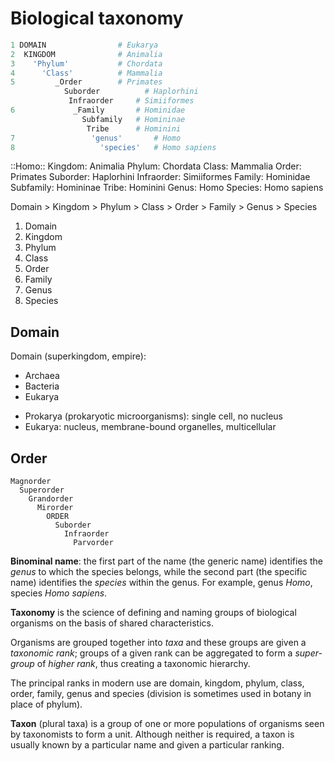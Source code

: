 # Biological taxonomy

```r
1 DOMAIN                # Eukarya
2  KINGDOM              # Animalia
3    'Phylum'           # Chordata
4      'Class'          # Mammalia
5         _Order        # Primates
            Suborder	      # Haplorhini
             Infraorder     # Simiiformes
6             _Family       # Hominidae
                Subfamily   # Homininae
                 Tribe	    # Hominini
7                 'genus'       # Homo
8                   'species'   # Homo sapiens
```

::Homo::
Kingdom:    Animalia
Phylum:     Chordata
Class:      Mammalia
Order:      Primates
  Suborder:   Haplorhini
  Infraorder: Simiiformes
Family:     Hominidae
  Subfamily:  Homininae
  Tribe:      Hominini
Genus:      Homo
Species:    Homo sapiens

Domain > Kingdom > Phylum > Class > Order > Family > Genus > Species

1. Domain
2. Kingdom
3. Phylum
4. Class
5. Order
6. Family
7. Genus
8. Species


## Domain
Domain (superkingdom, empire):
- Archaea
- Bacteria
- Eukarya

* Prokarya (prokaryotic microorganisms): single cell, no nucleus
* Eukarya: nucleus, membrane-bound organelles, multicellular


## Order

```
Magnorder
  Superorder
    Grandorder
      Mirorder
        ORDER
          Suborder
            Infraorder
              Parvorder
```





**Binominal name**: the first part of the name (the generic name) identifies the _genus_ to which the species belongs, while the second part (the specific name) identifies the _species_ within the genus.
For example, genus _Homo_, species _Homo sapiens_.


**Taxonomy** is the science of defining and naming groups of biological organisms on the basis of shared characteristics.

Organisms are grouped together into _taxa_ and these groups are given a _taxonomic rank_; groups of a given rank can be aggregated to form a _super-group_ of _higher rank_, thus creating a taxonomic hierarchy.

The principal ranks in modern use are domain, kingdom, phylum, class, order, family, genus and species (division is sometimes used in botany in place of phylum).

**Taxon** (plural taxa) is a group of one or more populations of organisms seen by taxonomists to form a unit. Although neither is required, a taxon is usually known by a particular name and given a particular ranking.
